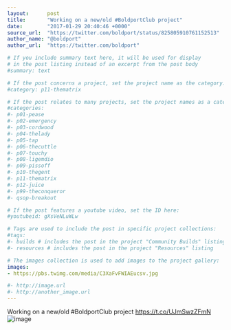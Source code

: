 ```yaml
---
layout:      post
title:       "Working on a new/old #BoldportClub project"
date:        "2017-01-29 20:40:46 +0000"
source_url:  "https://twitter.com/boldport/status/825805910761152513"
author_name: "@boldport"
author_url:  "https://twitter.com/boldport"

# If you include summary text here, it will be used for display
# in the post listing instead of an excerpt from the post body
#summary: text

# If the post concerns a project, set the project name as the category:
#category: p11-thematrix

# If the post relates to many projects, set the project names as a categories array:
#categories:
#- p01-pease
#- p02-emergency
#- p03-cordwood
#- p04-thelady
#- p05-tap
#- p06-thecuttle
#- p07-touchy
#- p08-ligemdio
#- p09-pissoff
#- p10-thegent
#- p11-thematrix
#- p12-juice
#- p99-theconqueror
#- qsop-breakout

# If the post features a youtube video, set the ID here:
#youtubeid: gXsVeNLuWLw

# Tags are used to include the post in specific project collections:
#tags:
#- builds # includes the post in the project "Community Builds" listing
#- resources # includes the post in the project "Resources" listing

# The images collection is used to add images to the project gallery:
images:
- https://pbs.twimg.com/media/C3XaFvFWIAEucsv.jpg

#- http://image.url
#- http://another_image.url
---
```


Working on a new/old #BoldportClub project https://t.co/UJmSwzZFmN
![image](https://pbs.twimg.com/media/C3XaFvFWIAEucsv.jpg)


